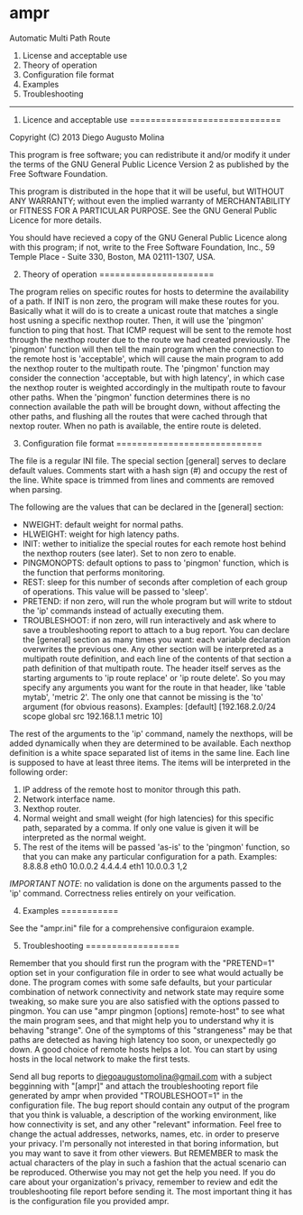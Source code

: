 ampr
====

Automatic Multi Path Route

1. License and acceptable use
2. Theory of operation
3. Configuration file format
4. Examples
5. Troubleshooting

----------------------------------------------------------------------------------------------------

1. Licence and acceptable use
=============================

Copyright (C) 2013 Diego Augusto Molina

This program is free software; you can redistribute it and/or modify it under the terms of the GNU
General Public Licence Version 2 as published by the Free Software Foundation.

This program is distributed in the hope that it will be useful, but WITHOUT ANY WARRANTY; without
even the implied warranty of MERCHANTABILITY or FITNESS FOR A PARTICULAR PURPOSE. See the GNU
General Public Licence for more details.

You should have recieved a copy of the GNU General Public Licence along with this program; if not,
write to the Free Software Foundation, Inc., 59 Temple Place - Suite 330, Boston, MA  02111-1307,
USA.

2. Theory of operation
======================

The program relies on specific routes for hosts to determine the availability of a path. If INIT is
non zero, the program will make these routes for you. Basically what it will do is to create a
unicast route that matches a single host usning a specific nexthop router. Then, it will use the
'pingmon' function to ping that host. That ICMP request will be sent to the remote host through the
nexthop router due to the route we had created previously. The 'pingmon' function will then tell the
main program when the connection to the remote host is 'acceptable', which will cause the main
program to add the nexthop router to the multipath route. The 'pingmon' function may consider the
connection 'acceptable, but with high latency', in which case the nexthop router is weighted
accordingly in the multipath route to favour other paths. When the 'pingmon' function determines
there is no connection available the path will be brought down, without affecting the other paths,
and flushing all the routes that were cached through that nextop router. When no path is available,
the entire route is deleted.

3. Configuration file format
============================

The file is a regular INI file. The special section [general] serves to declare default values.
Comments start with a hash sign (#) and occupy the rest of the line. White space is trimmed from
lines and comments are removed when parsing.

The following are the values that can be declared in the [general] section:
*   NWEIGHT: default weight for normal paths.
*   HLWEIGHT: weight for high latency paths.
*   INIT: wether to initialize the special routes for each remote host behind the nexthop routers
    (see later). Set to non zero to enable.
*   PINGMONOPTS: default options to pass to 'pingmon' function, which is the function that performs
    monitoring.
*   REST: sleep for this number of seconds after completion of each group of operations. This value
    will be passed to 'sleep'.
*   PRETEND: if non zero, will run the whole program but will write to stdout the 'ip' commands
    instead of actually executing them.
*   TROUBLESHOOT: if non zero, will run interactively and ask where to save a troubleshooting report
    to attach to a bug report.
You can declare the [general] section as many times you want: each variable declaration overwrites
the previous one.
Any other section will be interpreted as a multipath route definition, and each line of the contents
of that section a path definition of that multipath route. The header itself serves as the starting
arguments to 'ip route replace' or 'ip route delete'. So you may specify any arguments you want for
the route in that header, like 'table mytab', 'metric 2'. The only one that cannot be missing is
the 'to' argument (for obvious reasons). Examples:
    [default]
    [192.168.2.0/24 scope global src 192.168.1.1 metric 10]

The rest of the arguments to the 'ip' command, namely the nexthops, will be added dynamically when
they are determined to be available. Each nexthop definition is a white space separated list of
items in the same line. Each line is supposed to have at least three items. The items will be
interpreted in the following order:
1.  IP address of the remote host to monitor through this path.
2.  Network interface name.
3.  Nexthop router.
4.  Normal weight and small weight (for high latencies) for this specific path, separated by a
    comma. If only one value is given it will be interpreted as the normal weight.
5.  The rest of the items will be passed 'as-is' to the 'pingmon' function, so that you can make any
    particular configuration for a path.
Examples:
    8.8.8.8 eth0 10.0.0.2
    4.4.4.4 eth1 10.0.0.3 1,2

*IMPORTANT NOTE*: no validation is done on the arguments passed to the 'ip' command. Correctness
relies entirely on your veification.

4. Examples
===========

See the "ampr.ini" file for a comprehensive configuraion example.

5. Troubleshooting
==================

Remember that you should first run the program with the "PRETEND=1" option set in your configuration
file in order to see what would actually be done. The program comes with some safe defaults, but
your particular combination of network connectivity and network state may require some tweaking, so
make sure you are also satisfied with the options passed to pingmon. You can use "ampr pìngmon
[options] remote-host" to see what the main program sees, and that might help you to understand why
it is behaving "strange". One of the symptoms of this "strangeness" may be that paths are detected
as having high latency too soon, or unexpectedly go down. A good choice of remote hosts helps a lot.
You can start by using hosts in the local network to make the first tests.

Send all bug reports to diegoaugustomolina@gmail.com with a subject begginning with "[ampr]" and
attach the troubleshooting report file generated by ampr when provided "TROUBLESHOOT=1" in the
configuration file. The bug report should contain any output of the program that you think is
valuable, a description of the working environment, like how connectivity is set, and any other
"relevant" information. Feel free to change the actual addresses, networks, names, etc. in order to
preserve your privacy. I'm personally not interested in that boring information, but you may want to
save it from other viewers. But REMEMBER to mask the actual characters of the play in such a fashion
that the actual scenario can be reproduced. Otherwise you may not get the help you need.  If you do
care about your organization's privacy, remember to review and edit the troubleshooting file report
before sending it. The most important thing it has is the configuration file you provided ampr.

